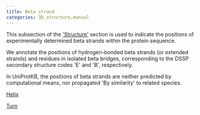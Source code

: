 ```yaml
---
title: Beta strand
categories: 3D_structure,manual
---
```


This subsection of the ['Structure'](http://www.uniprot.org/help/structure%5Fsection) section is used to indicate the positions of experimentally determined beta strands within the protein sequence.

We annotate the positions of hydrogen-bonded beta strands (or extended strands) and residues in isolated beta bridges, corresponding to the DSSP secondary structure codes 'E' and 'B', respectively.

In UniProtKB, the positions of beta strands are neither predicted by computational means, nor propagated 'By similarity' to related species.

[Helix](http://www.uniprot.org/help/helix)

[Turn](http://www.uniprot.org/help/turn)